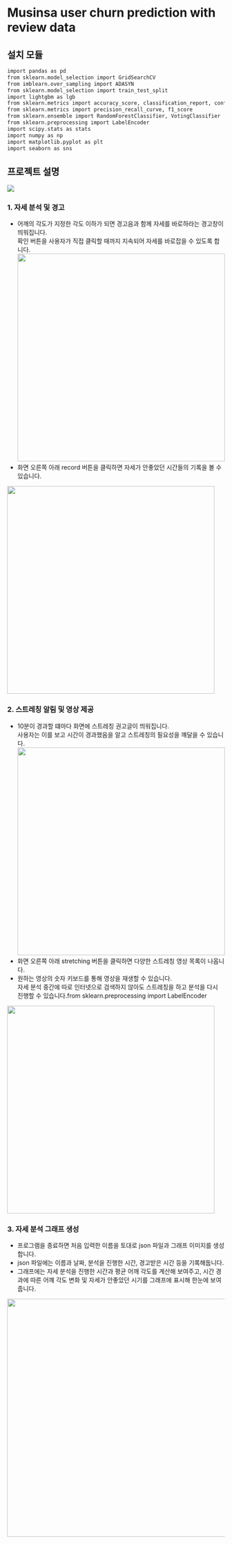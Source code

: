 # Musinsa user churn prediction with review data


## 설치 모듈

```sh
import pandas as pd
from sklearn.model_selection import GridSearchCV
from imblearn.over_sampling import ADASYN
from sklearn.model_selection import train_test_split
import lightgbm as lgb
from sklearn.metrics import accuracy_score, classification_report, confusion_matrix
from sklearn.metrics import precision_recall_curve, f1_score
from sklearn.ensemble import RandomForestClassifier, VotingClassifier
from sklearn.preprocessing import LabelEncoder
import scipy.stats as stats
import numpy as np
import matplotlib.pyplot as plt
import seaborn as sns

```

## 프로젝트 설명

<img src="https://github.com/NaYeojung/Posture-analysis-program/assets/1.png">

### 1. 자세 분석 및 경고 <br>
- 어깨의 각도가 지정한 각도 이하가 되면 경고음과 함께 자세를 바로하라는 경고창이 띄워집니다. <br>
확인 버튼을 사용자가 직접 클릭할 때까지 지속되어 자세를 바로잡을 수 있도록 합니다.
<img src="https://github.com/NaYeojung/Posture-analysis-program/assets/107746494/af75e580-34ab-4621-8b56-63febe18edf7" width="480px"><br>
- 화면 오른쪽 아래 record 버튼을 클릭하면 자세가 안좋았던 시간들의 기록을 볼 수 있습니다.
<img src="https://github.com/NaYeojung/Posture-analysis-program/assets/107746494/52d34a27-e9c4-4a23-8286-a5dbe0e51503" width="480px">

### 2. 스트레칭 알림 및 영상 제공 <br>
- 10분이 경과할 떄마다 화면에 스트레칭 권고글이 띄워집니다.<br>
사용자는 이를 보고 시간이 경과했음을 알고 스트레칭의 필요성을 꺠달을 수 있습니다.
<img src="https://github.com/NaYeojung/Posture-analysis-program/assets/107746494/1b2b7779-60bc-417b-b1d2-b401220a9529" width="480px"><br>
- 화면 오른쪽 아래 stretching 버튼을 클릭하면 다양한 스트레칭 영상 목록이 나옵니다.<br>
- 원하는 영상의 숫자 키보드를 통해 영상을 재생할 수 있습니다.<br>
 자세 분석 중간에 따로 인터넷으로 검색하지 않아도 스트레칭을 하고 분석을 다시 진행할 수 있습니다.from sklearn.preprocessing import LabelEncoder
<img src="https://github.com/NaYeojung/Posture-analysis-program/assets/107746494/aaa2d155-9da8-46d1-8597-086995c9416d" width="480px">

### 3. 자세 분석 그래프 생성
- 프로그램을 종료하면 처음 입력한 이름을 토대로 json 파일과 그래프 이미지를 생성합니다.
- json 파일에는 이름과 날짜, 분석을 진행한 시간, 경고받은 시간 등을 기록해둡니다.
- 그래프에는 자세 분석을 진행한 시간과 평균 어깨 각도를 계산해 보여주고, 시간 경과에 따른 어꺠 각도 변화 및 자세가 안좋았던 시기를 그래프에 표시해 한눈에 보여줍니다.
<img src="https://github.com/NaYeojung/Posture-analysis-program/assets/107746494/39372ba4-db43-44fe-8f8c-5b3f81bddbe3" width="550px">
